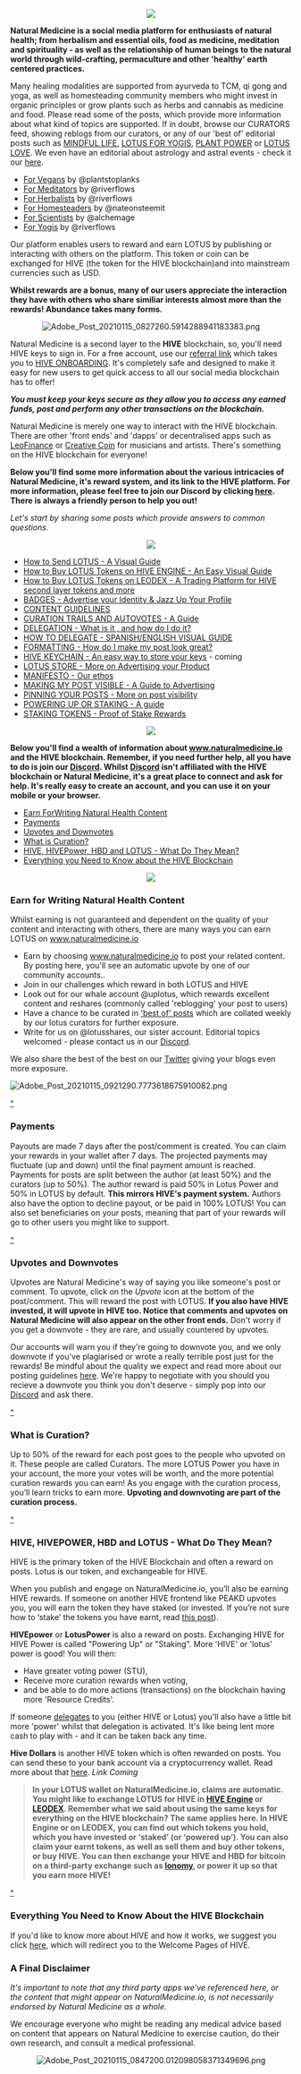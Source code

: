 
<div style="text-align: center;">

![](https://i.imgur.com/nxeSc65.png)
</div>

**Natural Medicine is a social media platform for enthusiasts of natural health; from herbalism and essential oils, food as medicine, meditation and spirituality - as well as the relationship of human beings to the natural world through wild-crafting, permaculture and other 'healthy' earth centered practices.**

Many healing modalities are supported from ayurveda to TCM, qi gong and yoga, as well as homesteading community members who might invest in organic principles or grow plants such as herbs and cannabis as medicine and food. Please read some of the posts, which provide more information about what kind of topics are supported. If in doubt, browse our CURATORS feed, showing reblogs from our curators, or any of our 'best of' editorial posts such as [MINDFUL LIFE](https://www.naturalmedicine.io/hive-120078/@naturalmedicine/mindful-life-curation-patterns-health-habits-food), [LOTUS FOR YOGIS](https://www.naturalmedicine.io/hive-120078/@lotusshares/mudras-outdoor-yoga-trikonasana-and-more), [PLANT POWER](https://www.naturalmedicine.io/hive-120078/@naturalmedicine/happy-plantbased-new-year-tamarind-rice-soul-food-khmer-snacks-sushi-and-more) or [LOTUS LOVE](https://www.naturalmedicine.io/hive-120078/@naturalmedicine/lotus-love-sunday-editorial-let-your-healing-bring-out-the-warrior-in-you). We even have an editorial about astrology and astral events - check it our [here](https://www.naturalmedicine.io/hive-120078/@lotusshares/orrery-astrology-eclipse-conjunction-saturn-jupiter-sun-moon). 

- [For Vegans](https://naturalmedicine.io/naturalmedicine/@plantstoplanks/lotus-coin-for-vegans-communities-coming-together) by @plantstoplanks
- [For Meditators](https://www.naturalmedicine.io/mindfulness/@naturalmedicine/introducing-lotus-for-the-mindful-life-community) by @riverflows
- [For Herbalists](https://www.naturalmedicine.io/naturalmedicine/@riverflows/a-token-for-herb-lovers-why-i-m-in-love-with-lotus) by @riverflows
- [For Homesteaders](https://www.naturalmedicine.io/naturalmedicine/@nateonsteemit/lotus-coin-for-homesteaders) by @nateonsteemit
- [For Scientists](https://naturalmedicine.io/naturalmedicine/@alchemage/lotus-token-for-scientists-a-call-for-more-science-in-the-natural-medicine-community) by @alchemage
- [For Yogis](https://www.naturalmedicine.io/yoga/@naturalmedicine/get-paid-instantly-for-writing-about-yoga) by @riverflows

Our platform enables users to reward and earn LOTUS by publishing or interacting with others on the platform. This token or coin can be exchanged for HIVE (the token for the HIVE blockchain)and into mainstream currencies such as USD.

**Whilst rewards are a bonus, many of our users appreciate the interaction they have with others who share similiar interests almost more than the rewards! Abundance takes many forms.**

<div style="text-align: center;">

![Adobe_Post_20210115_0827260.5914288941183383.png](https://files.peakd.com/file/peakd-hive/riverflows/9EBLpnB9-Adobe_Post_20210115_0827260.5914288941183383.png)

</div>

Natural Medicine is a second layer to the **HIVE** blockchain, so, you'll need HIVE keys to sign in. For a free account, use our [referral link](https://hiveonboard.com?ref=naturalmedicine) which takes you to [HIVE ONBOARDING](https://hiveonboard.com/). It's completely safe and designed to make it easy for new users to get quick access to all our social media blockchain has to offer! 

***You must keep your keys secure as they allow you to access any earned funds, post and perform any other transactions on the blockchain.***

Natural Medicine is merely one way to interact with the HIVE blockchain. There are other 'front ends' and 'dapps' or decentralised apps such as [LeoFinance](https://leofinance.io/) or [Creative Coin](https://www.creativecoin.xyz/created) for musicians and artists. There's something on the HIVE blockchain for everyone!

**Below you'll find some more information about the various intricacies of Natural Medicine, it's reward system, and its link to the HIVE platform. For more information, please feel free to join our Discord by clicking [here](https://discord.gg/2pwc5Gf). There is always a friendly person to help you out!**

*Let's start by sharing some posts which provide answers to common questions.*

<div style="text-align: center;">

![](https://i.imgur.com/KhNtxcJ.png)

</div>

- [How to Send LOTUS - A Visual Guide](https://naturalmedicine.io/hive-120078/@lotusshares/a-pictorial-guide-to-sending-burning-hive-engine-tokens)
- [How to Buy LOTUS Tokens on HIVE ENGINE - An Easy Visual Guide](https://peakd.com/hive-120078/@lotusshares/a-guided-tutorial-on-how-to-buy-lotus-tokens)
- [How to Buy LOTUS Tokens on LEODEX - A Trading Platform for HIVE second layer tokens and more](https://www.naturalmedicine.io/hive-167922/@lotusshares/how-to-buy-lotus-on-leodex-a-visual-guide-for-newbies-to-token-buying)
- [BADGES - Advertise your Identity & Jazz Up Your Profile](https://naturalmedicine.io/naturalmedicine/@riverflows/want-a-badge-next-to-your-user-name-on-naturalmedicine-io-advertise-your-gig-business-blog-or-identity)
- [CONTENT GUIDELINES](https://www.naturalmedicine.io/naturalmedicine/@naturalmedicine/standards-for-content-and-a-little-note-about-rewards-and-downvotes)
- [CURATION TRAILS AND AUTOVOTES - A Guide](https://naturalmedicine.io/naturalmedicine/@naturalmedicine/how-to-follow-a-trail-and-set-automatic-upvotes-for-your-favourite-curators-and-users)
- [DELEGATION  - What is it , and how do I do it?](https://www.naturalmedicine.io/hive-120078/@naturalmedicine/delegations-enabled-for-natural-medicine-tribe)
- [HOW TO DELEGATE - SPANISH/ENGLISH VISUAL GUIDE](https://naturalmedicine.io/hive-120078/@lotusshares/como-delegar-una-guia-visual-how-to-delegate-a-visual-guide)
- [FORMATTING - How do I make my post look great?](https://www.naturalmedicine.io/naturalmedicine/@naturalmedicine/formatting-tips-plus-post-your-code-to-win)
- [HIVE KEYCHAIN - An easy way to store your keys]() - coming
- [LOTUS STORE - More on Advertising your Product](https://www.naturalmedicine.io/naturalmedicine/@naturalmedicine/introducing-potential-use-case-tags-and-lotus-store)
- [MANIFESTO - Our ethos](https://www.naturalmedicine.io/naturalmedicine/@naturalmedicine/the-natural-medicine-manifesto-complete-summary)
- [MAKING MY POST VISIBLE - A Guide to Advertising](https://www.naturalmedicine.io/naturalmedicine/@naturalmedicine/promoted-and-pinned-posts-advertise-your-project-product-or-passion)
- [PINNING YOUR POSTS - More on post visibility](https://www.naturalmedicine.io/naturalmedicine/@naturalmedicine/promoted-and-pinned-posts-advertise-your-project-product-or-passion)
- [POWERING UP OR STAKING - A guide](https://www.naturalmedicine.io/tokens/@naturalmedicine/how-to-stake-power-up-your-lotus-coin)
- [STAKING TOKENS - Proof of Stake Rewards](https://www.naturalmedicine.io/naturalmedicine/@naturalmedicine/earn-lotus-through-staking-lotus-introducing-proof-of-stake-pos)

<div style="text-align: center;">

![](https://i.imgur.com/KhNtxcJ.png)

</div>

**Below you'll find a wealth of information about www.naturalmedicine.io and the HIVE blockchain. Remember, if you need further help, all you have to do is join our [Discord](https://discord.gg/2pwc5Gf). Whilst [Discord](https://discord.gg/2pwc5Gf) isn't affiliated with the HIVE blockchain or Natural Medicine, it's a great place to connect and ask for help. It's really easy to create an account, and you can use it on your mobile or your browser.**

- <a href="#Earn_For_Writing_Natural_Health Content">Earn ForWriting Natural Health Content</a>
- <a href="#Payments">Payments</a>
- <a href="#Upvotes_and_Downvotes">Upvotes and Downvotes</a>
- <a href="#What_is_Curation?">What is Curation?</a>
- <a href="Hive,_HIVEPOWER,_ HBD_and_Lotus_-What_do_They_ Mean?">HIVE, HIVEPower, HBD and LOTUS - What Do They Mean?</a> 
- <a href="Everything_You_Need_to_Know_about_the_HIVE_Blockchain"> Everything you Need to Know about the HIVE Blockchain</a>

<div style="text-align: center;">

![](https://i.imgur.com/KhNtxcJ.png)

</div>

### <span id="Earn for Writing Natural Health Content">Earn for Writing Natural Health Content</span>

Whilst earning is not guaranteed and dependent on the quality of your content and interacting with others, there are many ways you can earn LOTUS on www.naturalmedicine.io

- Earn by choosing www.naturalmedicine.io to post your related content. By posting here, you'll see an automatic upvote by one of our community accounts.. 
- Join in our challenges which reward in both LOTUS and HIVE
- Look out for our whale account @uplotus, which rewards excellent content and reshares (commonly called 'reblogging' your post to users) 
- Have a chance to be curated in ['best of' posts](https://www.naturalmedicine.io/naturalmedicine/@naturalmedicine/a-collection-of-best-natural-health-posts-curation-71) which are collated weekly by our lotus curators for further exposure. 
- Write for us on @lotusshares, our sister account. Editorial topics welcomed - please contact us in our [Discord](). 


</div>

We also share the best of the best on our [Twitter](https://twitter.com/Lotus_Medicine) giving your blogs even more exposure. 

![Adobe_Post_20210115_0921290.7773618675910082.png](https://files.peakd.com/file/peakd-hive/riverflows/ed1VyRAD-Adobe_Post_20210115_0921290.7773618675910082.png)

<a href="#Table_of_Contents">^</a>

### <span id="Payments">Payments</span>

Payouts are made 7 days after the post/comment is created. You can claim your rewards in your wallet after 7 days. The projected payments may fluctuate (up and down) until the final payment amount is reached. Payments for posts are split between the author (at least 50%) and the curators (up to 50%). The author reward is paid 50% in Lotus Power and 50% in LOTUS by default. **This mirrors HIVE's payment system.** Authors also have the option to decline payout, or be paid in 100% LOTUS! You can also set beneficiaries on your posts, meaning that part of your rewards will go to other users you might like to support.

<a href="#Table_of_Contents">^</a>

### <span id="Upvotes_and_Downvotes">Upvotes and Downvotes</span>

Upvotes are Natural Medicine's way of saying you like someone's post or comment. To upvote, click on the *Upvote* icon at the bottom of the post/comment. This will reward the post with LOTUS. **If you also have HIVE invested, it will upvote in HIVE too. Notice that comments and upvotes on Natural Medicine will also appear on the other front ends.** Don't worry if you get a downvote - they are rare, and usually countered by upvotes. 

Our accounts will warn you if they're going to downvote you, and we only downvote if you've plagiarised or wrote a really terrible post just for the rewards! Be mindful about the quality we expect and read more about our posting guidelines [here](https://www.naturalmedicine.io/naturalmedicine/@naturalmedicine/standards-for-content-and-a-little-note-about-rewards-and-downvotes). We're happy to negotiate with you should you recieve a downvote you think you don't deserve - simply pop into our [Discord](https://discord.gg/2pwc5Gf) and ask there.

<a href="#Table_of_Contents">^</a>

### <span id="What_Is_Curation?">What is Curation?</span>

Up to 50% of the reward for each post goes to the people who upvoted on it. These people are called Curators. The more LOTUS Power you have in your account, the more your votes will be worth, and the more potential curation rewards you can earn! As you engage with the curation process, you’ll learn tricks to earn more. **Upvoting and downvoting are part of the curation process.**

<a href="#Table_of_Contents">^</a>

### <span id="HIVE,_HIVEpower,_ HBD_and_Lotus_-What_do_They_ Mean?">HIVE, HIVEPOWER, HBD and LOTUS - What Do They Mean?</span>

HIVE is the primary token of the HIVE Blockchain and often a reward on posts. Lotus is our token, and exchangeable for HIVE. 

When you publish and engage on NaturalMedicine.io, you’ll also be earning HIVE rewards. If someone on another HIVE frontend like PEAKD upvotes you, you will earn the token they have staked (or invested. If you’re not sure how to ‘stake’ the tokens you have earnt, read [this post](https://www.naturalmedicine.io/tokens/@naturalmedicine/how-to-stake-power-up-your-lotus-coin)).

**HIVEpower** or **LotusPower** is also a reward on posts. Exchanging HIVE for HIVE Power is called "Powering Up" or "Staking". More 'HIVE' or 'lotus' power is good! You will then: 

- Have greater voting power (STU),
- Receive more curation rewards when voting,
- and be able to do more actions (transactions) on the blockchain having more 'Resource Credits'. 

If someone [delegates](https://naturalmedicine.io/hive-120078/@naturalmedicine/delegations-enabled-for-natural-medicine-tribe) to you (either HIVE or Lotus) you'll also have a little bit more 'power' whilst that delegation is activated. It's like being lent more cash to play with - and it can be taken back any time. 

**Hive Dollars** is another HIVE token which is often rewarded on posts. You can send these to your bank account via a cryptocurrency wallet. Read more about that [here](). *Link Coming*

>**In your LOTUS wallet on NaturalMedicine.io, claims are automatic. You might like to exchange LOTUS for HIVE in [HIVE Engine](https://hive-engine.com/?p=balances&a=lotuscoin) or [LEODEX](https://leodex.io/market/LOTUS). Remember what we said about using the same keys for everything on the HIVE blockchain? The same applies here. In HIVE Engine or on LEODEX, you can find out which tokens you hold, which you have invested or ‘staked’ (or ‘powered up’). You can also claim your earnt tokens, as well as sell them and buy other tokens, or buy HIVE. You can then exchange your HIVE and HBD for bitcoin on a third-party exchange such as [Ionomy](https://ionomy.com/), or power it up so that you earn more HIVE!**

<a href="#Table_of_Contents">^</a>

### <span id="Everything_You_Need_to_Know-About_the_HIVEblockchain">Everything You Need to Know About the HIVE Blockchain</span>

If you'd like to know more about HIVE and how it works, we suggest you click [here](https://hive.blog/welcome), which will redirect you to the Welcome Pages of HIVE.

### A Final Disclaimer

*It's important to note that any third party apps we've referenced here, or the content that might appear on NaturalMedicine.io, is not necessarily endorsed by Natural Medicine as a whole.* 

We encourage everyone who might be reading any medical advice based on content that appears on Natural Medicine to exercise caution, do their own research, and consult a medical professional. 

<div style="text-align: center;">

![Adobe_Post_20210115_0847200.012098058371349696.png](https://files.peakd.com/file/peakd-hive/riverflows/dWpcUOJd-Adobe_Post_20210115_0847200.012098058371349696.png)

</div>
